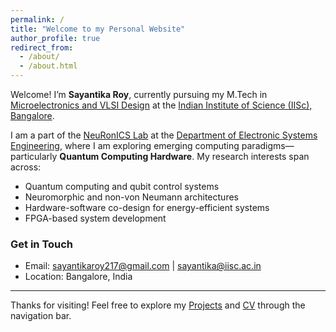 ```yaml
---
permalink: /
title: "Welcome to my Personal Website"
author_profile: true
redirect_from: 
  - /about/
  - /about.html
---
```


Welcome! I’m **Sayantika Roy**, currently pursuing my M.Tech in [Microelectronics and VLSI Design](https://microelectronics-eecs.iisc.ac.in/) at the [Indian Institute of Science (IISc), Bangalore](https://iisc.ac.in/).

I am a part of the [NeuRonICS Lab](https://labs.dese.iisc.ac.in/neuronics/) at the [Department of Electronic Systems Engineering](https://dese.iisc.ac.in/), where I am exploring emerging computing paradigms—particularly **Quantum Computing Hardware**. My research interests span across:

- Quantum computing and qubit control systems  
- Neuromorphic and non-von Neumann architectures  
- Hardware-software co-design for energy-efficient systems  
- FPGA-based system development


### Get in Touch

- Email: sayantikaroy217@gmail.com | sayantika@iisc.ac.in    
- Location: Bangalore, India

---

Thanks for visiting! Feel free to explore my [Projects](./portfolio/) and [CV](./cv/) through the navigation bar.
